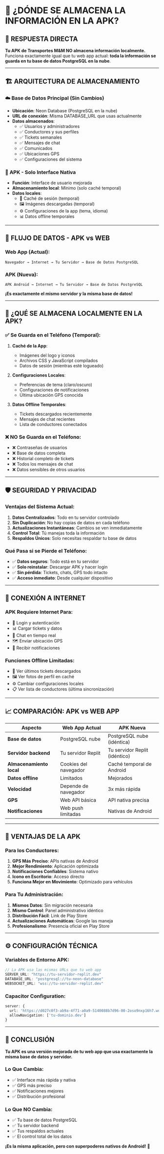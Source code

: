 # 📱 ¿DÓNDE SE ALMACENA LA INFORMACIÓN EN LA APK?

## 🎯 **RESPUESTA DIRECTA**

**Tu APK de Transportes M&M NO almacena información localmente.** Funciona exactamente igual que tu web app actual: **toda la información se guarda en tu base de datos PostgreSQL en la nube**.

---

## 🏗️ **ARQUITECTURA DE ALMACENAMIENTO**

### ☁️ **Base de Datos Principal (Sin Cambios)**
- **Ubicación**: Neon Database (PostgreSQL en la nube)
- **URL de conexión**: Misma DATABASE_URL que usas actualmente
- **Datos almacenados**:
  - ✅ Usuarios y administradores
  - ✅ Conductores y sus perfiles
  - ✅ Tickets semanales
  - ✅ Mensajes de chat
  - ✅ Comunicados
  - ✅ Ubicaciones GPS
  - ✅ Configuraciones del sistema

### 📱 **APK - Solo Interface Nativa**
- **Función**: Interface de usuario mejorada
- **Almacenamiento local**: Mínimo (solo caché temporal)
- **Datos locales**:
  - 🔄 Caché de sesión (temporal)
  - 🖼️ Imágenes descargadas (temporal)
  - ⚙️ Configuraciones de la app (tema, idioma)
  - 📊 Datos offline temporales

---

## 🔄 **FLUJO DE DATOS - APK vs WEB**

### **Web App (Actual)**:
```
Navegador → Internet → Tu Servidor → Base de Datos PostgreSQL
```

### **APK (Nueva)**:
```
APK Android → Internet → Tu Servidor → Base de Datos PostgreSQL
```

**¡Es exactamente el mismo servidor y la misma base de datos!**

---

## 💾 **¿QUÉ SE ALMACENA LOCALMENTE EN LA APK?**

### ✅ **Se Guarda en el Teléfono (Temporal)**:
1. **Caché de la App**:
   - Imágenes del logo y iconos
   - Archivos CSS y JavaScript compilados
   - Datos de sesión (mientras esté logueado)

2. **Configuraciones Locales**:
   - Preferencias de tema (claro/oscuro)
   - Configuraciones de notificaciones
   - Última ubicación GPS conocida

3. **Datos Offline Temporales**:
   - Tickets descargados recientemente
   - Mensajes de chat recientes
   - Lista de conductores conectados

### ❌ **NO Se Guarda en el Teléfono**:
- ❌ Contraseñas de usuarios
- ❌ Base de datos completa
- ❌ Historial completo de tickets
- ❌ Todos los mensajes de chat
- ❌ Datos sensibles de otros usuarios

---

## 🛡️ **SEGURIDAD Y PRIVACIDAD**

### **Ventajas del Sistema Actual**:
1. **Datos Centralizados**: Todo en tu servidor controlado
2. **Sin Duplicación**: No hay copias de datos en cada teléfono
3. **Actualizaciones Instantáneas**: Cambios se ven inmediatamente
4. **Control Total**: Tú manejas toda la información
5. **Respaldos Únicos**: Solo necesitas respaldar tu base de datos

### **Qué Pasa si se Pierde el Teléfono**:
- ✅ **Datos seguros**: Todo está en tu servidor
- ✅ **Solo reinstalar**: Descargar APK y hacer login
- ✅ **Sin pérdida**: Tickets, chats, GPS todo intacto
- ✅ **Acceso inmediato**: Desde cualquier dispositivo

---

## 🔗 **CONEXIÓN A INTERNET**

### **APK Requiere Internet Para**:
- 🔐 Login y autenticación
- 📊 Cargar tickets y datos
- 💬 Chat en tiempo real
- 🗺️ Enviar ubicación GPS
- 📢 Recibir notificaciones

### **Funciones Offline Limitadas**:
- 📱 Ver últimos tickets descargados
- 🖼️ Ver fotos de perfil en caché
- ⚙️ Cambiar configuraciones locales
- 📋 Ver lista de conductores (última sincronización)

---

## 📈 **COMPARACIÓN: APK vs WEB APP**

| Aspecto | Web App Actual | APK Nueva | 
|---------|----------------|-----------|
| **Base de datos** | PostgreSQL nube | PostgreSQL nube (idéntica) |
| **Servidor backend** | Tu servidor Replit | Tu servidor Replit (idéntico) |
| **Almacenamiento local** | Cookies del navegador | Caché temporal de Android |
| **Datos offline** | Limitados | Mejorados |
| **Velocidad** | Depende de navegador | 3x más rápida |
| **GPS** | Web API básica | API nativa precisa |
| **Notificaciones** | Web push limitadas | Nativas de Android |

---

## 🎯 **VENTAJAS DE LA APK**

### **Para los Conductores**:
1. **GPS Más Preciso**: APIs nativas de Android
2. **Mejor Rendimiento**: Aplicación optimizada
3. **Notificaciones Confiables**: Sistema nativo
4. **Icono en Escritorio**: Acceso directo
5. **Funciona Mejor en Movimiento**: Optimizado para vehículos

### **Para Tu Administración**:
1. **Mismos Datos**: Sin migración necesaria
2. **Mismo Control**: Panel administrativo idéntico
3. **Distribución Fácil**: Link de Play Store
4. **Actualizaciones Automáticas**: Google las maneja
5. **Profesionalismo**: Presencia oficial en Play Store

---

## ⚙️ **CONFIGURACIÓN TÉCNICA**

### **Variables de Entorno APK**:
```javascript
// La APK usa las mismas URLs que tu web app
SERVER_URL: "https://tu-servidor-replit.dev"
DATABASE_URL: "postgresql://tu-neon-database"
WEBSOCKET_URL: "wss://tu-servidor-replit.dev"
```

### **Capacitor Configuration**:
```typescript
server: {
  url: 'https://d027c0f3-ab9a-4f71-a0a9-5140088b7d96-00-2oso9nxp16h7.worf.replit.dev',
  allowNavigation: ['tu-dominio.dev']
}
```

---

## 🎉 **CONCLUSIÓN**

**Tu APK es una versión mejorada de tu web app que usa exactamente la misma base de datos y servidor.** 

### **Lo Que Cambia**:
- ✅ Interface más rápida y nativa
- ✅ GPS más preciso
- ✅ Notificaciones mejores
- ✅ Distribución profesional

### **Lo Que NO Cambia**:
- ✅ Tu base de datos PostgreSQL
- ✅ Tu servidor backend
- ✅ Tus respaldos actuales
- ✅ El control total de los datos

**¡Es la misma aplicación, pero con superpoderes nativos de Android!** 🚀